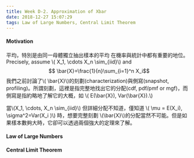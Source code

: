 ```yaml
---
title: Week D-2. Approximation of Xbar
date: 2018-12-27 15:07:29
tags: Law of Large Numbers, Central Limit Theorem
---
```

#### Motivation
平均，特別是由同一母體獨立抽出樣本的平均
在機率與統計中都有重要的地位。Precisely, assume \\( X_1, \cdots X_n \sim_{iid}\\) and 
$$ \bar{X}=\frac{1}{n}\sum_{i=1}^n X_i$$
我們之前討論了\\( \bar{X}\\)的刻劃(characterization)與側寫(snapshot, profiling)。所謂刻劃，這裡是指完整地找出它的分配(cdf, pdf/pmf or mgf)，而側寫是指約略地了解它的大概，如 \\( E(\bar{X}), Var(\bar{X}).\\)

當\\(X_1, \cdots, X_n \sim_{iid}\\) 但詳細分配不知道，僅知道 
\\( \mu = E(X_i), \sigma^2=Var(X_i )\\) 時，想要完整刻劃 \\(\bar{X}\\)的分配當然不可能。但是如果樣本數夠大時，它卻可以透過兩個強大的定理來了解。

#### Law of Large Numbers
#### Central Limit Theorem
